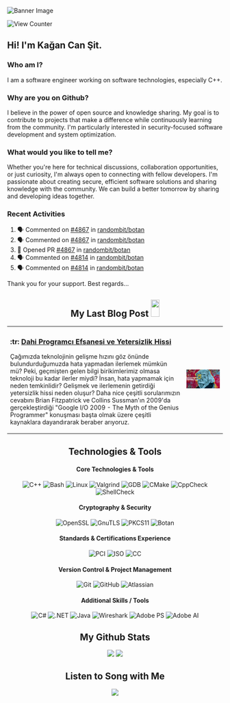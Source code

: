 ![Banner Image](ImageFiles/Gif/banner.gif)

![View Counter](https://komarev.com/ghpvc/?username=kagancansit)

## Hi! I'm Kağan Can Şit.

### Who am I?

I am a software engineer working on software technologies, especially C++.

### Why are you on Github?

I believe in the power of open source and knowledge sharing. My goal is to contribute to projects that make a difference while continuously learning from the community. I'm particularly interested in security-focused software development and system optimization.

### What would you like to tell me?

Whether you're here for technical discussions, collaboration opportunities, or just curiosity, I'm always open to connecting with fellow developers. I'm passionate about creating secure, efficient software solutions and sharing knowledge with the community. We can build a better tomorrow by sharing and developing ideas together.

### Recent Activities
<!--START_SECTION:activity-->
1. 🗣 Commented on [#4867](https://github.com/randombit/botan/pull/4867#issuecomment-2873129393) in [randombit/botan](https://github.com/randombit/botan)
2. 🗣 Commented on [#4867](https://github.com/randombit/botan/pull/4867#issuecomment-2870684978) in [randombit/botan](https://github.com/randombit/botan)
3. 💪 Opened PR [#4867](https://github.com/randombit/botan/pull/4867) in [randombit/botan](https://github.com/randombit/botan)
4. 🗣 Commented on [#4814](https://github.com/randombit/botan/pull/4814#issuecomment-2865924282) in [randombit/botan](https://github.com/randombit/botan)
5. 🗣 Commented on [#4814](https://github.com/randombit/botan/pull/4814#issuecomment-2847125758) in [randombit/botan](https://github.com/randombit/botan)
<!--END_SECTION:activity-->

Thank you for your support. Best regards...

<h2 align="center" alt="Latest Blog"> My Last Blog Post <img src="https://media2.giphy.com/media/XHp04JU3R4SSkpTcbq/giphy.gif?cid=ecf05e47eg18pw9oeocck9umagbdz3i6ewz57wl9ks1assb6&rid=giphy.gif&ct=s" width="20" height="40"/> </h2>
<table>
  <tr>
    <td>
      <h3>:tr: <a href="https://kagancansit.github.io/pages/blogs/09.dahi_yazilimci_efsanesi&&yetersizlik_hissi.html">Dahi Programcı Efsanesi ve Yetersizlik Hissi</a></h3>
      <p>Çağımızda teknolojinin gelişme hızını göz önünde bulundurduğumuzda hata yapmadan ilerlemek mümkün mü? Peki, geçmişten gelen bilgi birikimlerimiz olmasa teknoloji bu kadar ilerler miydi? İnsan, hata yapmamak için neden temkinlidir? Gelişmek ve ilerlemenin getirdiği yetersizlik hissi neden oluşur? Daha nice çeşitli sorularımızın cevabını Brian Fitzpatrick ve Collins Sussman'ın 2009'da gerçekleştirdiği "Google I/O 2009 - The Myth of the Genius Programmer" konuşması başta olmak üzere çeşitli kaynaklara dayandırarak beraber arıyoruz.</p>
    </td>
    <td>
      <img src="https://raw.githubusercontent.com/KaganCanSit/kagancansit.github.io/main/images/blogs/dahi_yazilimci_efsanesi%26%26yetersizlik%20hissi/header_image.webp" alt="Banner">
    </td>
  </tr>
</table>

<div alt="Language and Tools" align="center">   
  <h2>Technologies & Tools</h2>
  
  <h4>Core Technologies & Tools</h4>

  ![C++](https://img.shields.io/badge/C++-00599C?style=flat-square&logo=cplusplus&logoColor=white)
  ![Bash](https://img.shields.io/badge/Bash-4EAA25?style=flat-square&logo=gnubash&logoColor=white)
  ![Linux](https://img.shields.io/badge/Linux-FCC624?style=flat-square&logo=linux&logoColor=black)
  ![Valgrind](https://img.shields.io/badge/Valgrind-DDB6F2?style=flat-square&logo=v&logoColor=black)
  ![GDB](https://img.shields.io/badge/GDB-08B135?style=flat-square&logo=gnu&logoColor=white)
  ![CMake](https://img.shields.io/badge/CMake-064F8C?style=flat-square&logo=cmake&logoColor=white)
  ![CppCheck](https://img.shields.io/badge/CppCheck-00008B?style=flat-square&logo=checkmarx&logoColor=white)
  ![ShellCheck](https://img.shields.io/badge/ShellCheck-4EAA25?style=flat-square&logo=shell&logoColor=white)
  
  <h4>Cryptography & Security</h4>
  
  ![OpenSSL](https://img.shields.io/badge/OpenSSL-721412?style=flat-square&logo=openssl&logoColor=white)
  ![GnuTLS](https://img.shields.io/badge/GnuTLS-A42E2B?style=flat-square&logo=gnu&logoColor=white)
  ![PKCS11](https://img.shields.io/badge/PKCS11-384D54?style=flat-square&logo=data:image/svg+xml;base64,PHN2ZyB4bWxucz0iaHR0cDovL3d3dy53My5vcmcvMjAwMC9zdmciIHZpZXdCb3g9IjAgMCAyNCAyNCI+PHBhdGggZmlsbD0id2hpdGUiIGQ9Ik0xMiwyQTEwLDEwIDAgMCwwIDIsMTJBMTAsMTAgMCAwLDAgMTIsMjJBMTAsMTAgMCAwLDAgMjIsMTJBMTAsMTAgMCAwLDAgMTIsMk0xOCwxMkEyLDIgMCAwLDEgMjAsMTRBMiwyIDAgMCwxIDE4LDE2QTIsMiAwIDAsMSAxNiwxNFYxMkgxOFoiLz48L3N2Zz4=)
  ![Botan](https://img.shields.io/badge/Botan_Crypto-3670A0?style=flat-square&logo=data:image/svg+xml;base64,PHN2ZyB4bWxucz0iaHR0cDovL3d3dy53My5vcmcvMjAwMC9zdmciIHZpZXdCb3g9IjAgMCAyNCAyNCI+PHBhdGggZmlsbD0id2hpdGUiIGQ9Ik0xMiwyQTEwLDEwIDAgMCwwIDIsMTJBMTAsMTAgMCAwLDAgMTIsMjJBMTAsMTAgMCAwLDAgMjIsMTJBMTAsMTAgMCAwLDAgMTIsMk0xMiw5QTMsMyAwIDAsMSAxNSwxMkEzLDMgMCAwLDEgMTIsMTVBMywzIDAgMCwxIDksOSIvPjwvc3ZnPg==)
  
  <h4>Standards & Certifications Experience</h4>
  
  ![PCI](https://img.shields.io/badge/PCI-FF6B6B?style=flat-square&logo=pcisecuritystandards&logoColor=white)
  ![ISO](https://img.shields.io/badge/ISO19790_Level--3-DC1B52?style=flat-square&logo=iso&logoColor=white)
  ![CC](https://img.shields.io/badge/Common_Criteria_EAL4+-FF4B4B?style=flat-square&logo=data:image/svg+xml;base64,PHN2ZyB4bWxucz0iaHR0cDovL3d3dy53My5vcmcvMjAwMC9zdmciIHZpZXdCb3g9IjAgMCAyNCAyNCI+PHBhdGggZmlsbD0id2hpdGUiIGQ9Ik0xMiwyQTEwLDEwIDAgMCwwIDIsMTJBMTAsMTAgMCAwLDAgMTIsMjJBMTAsMTAgMCAwLDAgMjIsMTJBMTAsMTAgMCAwLDAgMTIsMk0xMiw1QTMsMyAwIDAsMSAxNSw4QTMsMyAwIDAsMSAxMiwxMUEzLDMgMCAwLDEgOSw4QTMsMyAwIDAsMSAxMiw1WiIvPjwvc3ZnPg==)
  
  <h4>Version Control & Project Management</h4>
  
  ![Git](https://img.shields.io/badge/Git-F05032?style=flat-square&logo=git&logoColor=white)
  ![GitHub](https://img.shields.io/badge/GitHub-181717?style=flat-square&logo=github&logoColor=white)
  ![Atlassian](https://img.shields.io/badge/Atlassian_Tools-0052CC?style=flat-square&logo=atlassian&logoColor=white)
  
  <h4>Additional Skills / Tools</h4>
  
  ![C#](https://img.shields.io/badge/C%23-239120?style=flat-square&logo=csharp&logoColor=white)
  ![.NET](https://img.shields.io/badge/.NET-512BD4?style=flat-square&logo=dotnet&logoColor=white)
  ![Java](https://img.shields.io/badge/Java-007396?style=flat-square&logo=java&logoColor=white)
  ![Wireshark](https://img.shields.io/badge/Wireshark-1679A7?style=flat-square&logo=wireshark&logoColor=white)
  ![Adobe PS](https://img.shields.io/badge/Photoshop-31A8FF?style=flat-square&logo=adobephotoshop&logoColor=white)
  ![Adobe AI](https://img.shields.io/badge/Illustrator-FF9A00?style=flat-square&logo=adobeillustrator&logoColor=white)
</div>

<div align="center" alt="Github Stats">
  <h2>My Github Stats</h2>
  
  <!-- Github Streak Stats -->
  <img src="https://github-readme-streak-stats.herokuapp.com/?user=kagancansit&theme=radical&hide_border=true&background=0D1117&stroke=0D1117&ring=FF6B6B&fire=FF6B6B&currStreakNum=DDDDDD&sideNums=DDDDDD&currStreakLabel=DDDDDD&sideLabels=DDDDDD&dates=DDDDDD" style="width: 400px;">
  
  <!-- Github Stats Card -->
  <img src="https://github-readme-stats.vercel.app/api?username=kagancansit&show_icons=true&theme=radical&hide_border=true&bg_color=0D1117&title_color=FF6B6B&icon_color=FF6B6B&text_color=DDDDDD" style="width: 400px;">
</div>

<div alt="Song" align="center">   
  <h2>Listen to Song with Me</h2>
  <img src="https://spotify-recently-played-readme.vercel.app/api?user=qtc2yjlwvav1a9frts9pz9h73&count=1" width="400px"/>
</div>

